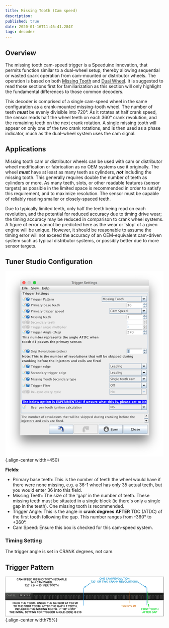 ```yaml
---
title: Missing Tooth (Cam speed)
description: 
published: true
date: 2020-01-16T11:46:41.284Z
tags: decoder
---
```


## Overview
The missing tooth cam-speed trigger is a Speeduino innovation, that permits function similar to a dual-wheel setup, thereby allowing sequential or wasted spark operation from cam-mounted or distributor wheels. The operation is based on both [Missing Tooth](Missing_Tooth "wikilink") and [Dual Wheel](Dual_Wheel "wikilink"). It is suggested to read those sections first for familiarization as this section will only highlight the fundamental differences to those common decoders.

This decoder is comprised of a single cam-speed wheel in the same configuration as a crank-mounted missing-tooth wheel. The number of teeth ***must*** be evenly divisible into 720°. As it rotates at half crank speed, the sensor reads half the wheel teeth on each 360° crank revolution, and the remaining teeth on the next crank rotation. A single missing tooth will appear on only one of the two crank rotations, and is then used as a phase indicator, much as the dual-wheel system uses the cam signal.

## Applications

Missing tooth cam or distributor wheels can be used with cam or distributor wheel modification or fabrication as no OEM systems use it originally. The wheel ***must*** have at least as many teeth as cylinders, ***not*** including the missing tooth. This generally requires double the number of teeth as cylinders or more. As many teeth, slots, or other readable features (sensor targets) as possible in the limited space is recommended in order to satisfy this requirement, and to maximize resolution. The sensor must be capable of reliably reading smaller or closely-spaced teeth.

Due to typically limited teeth, only half the teeth being read on each revolution, and the potential for reduced accuracy due to timing drive wear; the timing accuracy may be reduced in comparison to crank wheel systems. A figure of error cannot be predicted here as the wear or 'slop' of a given engine will be unique. However, it should be reasonable to assume the timing error will not exceed the accuracy of an OEM-equivalent cam-driven system such as typical distributor systems, or possibly better due to more sensor targets.

## Tuner Studio Configuration
![missingtooth_cam_triggerconfig.png](/img/decoders/missingtooth_cam_triggerconfig.png){.align-center width=450}

**Fields:**
-   Primary base teeth: This is the number of teeth the wheel would have if there were none missing, e.g. a 36-1 wheel has only 35 actual teeth, but you would enter 36 into this field.
-   Missing Teeth: The size of the 'gap' in the number of teeth. These missing teeth must be situated in a single block (ie there's only a single gap in the teeth). One missing tooth is recommended.
-   Trigger Angle: This is the angle in **crank degrees** **AFTER** TDC (ATDC) of the first tooth following the gap. This number ranges from -360° to +360°.
-   Cam Speed: Ensure this box is checked for this cam-speed system.

### Timing Setting

The trigger angle is set in CRANK degrees, not cam.

## Trigger Pattern

![missingtooth_cam_trace.jpg](/img/decoders/missingtooth_cam_trace.jpg){.align-center width75%}
